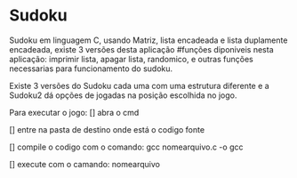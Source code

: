 # Sudoku
Sudoku em linguagem C, usando Matriz, lista encadeada e lista duplamente encadeada, existe 3 versões desta aplicação
#funções diponiveis nesta aplicação:
imprimir lista,
apagar lista,
randomico, e outras
funções necessarias para funcionamento do sudoku.



Existe 3 versões do Sudoku  cada uma com uma estrutura diferente e a Sudoku2 dá opções de jogadas na posição escolhida no jogo.



Para executar o jogo:
[] abra o cmd

[] entre na pasta de destino onde está o codigo fonte

[] compile o codigo com o comando:  gcc nomearquivo.c -o gcc

[] execute com o camando: nomearquivo
